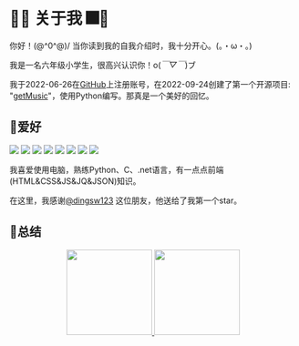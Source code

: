 # 🎊🎇 关于我 🎆🎉

你好！\(@^0^@)/ 当你读到我的自我介绍时，我十分开心。(。・ω・。)    

我是一名六年级小学生，很高兴认识你！o(*￣▽￣*)ブ    

我于2022-06-26在[GitHub](https://www.github.com)上注册账号，在2022-09-24创建了第一个开源项目: "[getMusic](https://www.github.com/liyupian/getMusic)"，使用Python编写。那真是一个美好的回忆。  

## 🎀爱好

![](https://img.shields.io/badge/Python-yellow?logo=Python&style=for-the-badge&logoColor=white)
![](https://img.shields.io/badge/C-green?logo=C&style=for-the-badge&logoColor=white)
![](https://img.shields.io/badge/.net-blue?logo=.net&style=for-the-badge&logoColor=white)
![](https://img.shields.io/badge/HTML5-orange?logo=HTML5&style=for-the-badge&logoColor=white)
![](https://img.shields.io/badge/CSS-lightgreen?logo=CSS3&style=for-the-badge&logoColor=white)
![](https://img.shields.io/badge/JavaScript-pink?logo=JavaScript&style=for-the-badge&logoColor=white)
![](https://img.shields.io/badge/JQuery-bluegreen?logo=JQuery&style=for-the-badge&logoColor=white)
![](https://img.shields.io/badge/JSON-lightpurple?logo=JSON&style=for-the-badge&logoColor=white)

我喜爱使用电脑，熟练Python、C、.net语言，有一点点前端(HTML&CSS&JS&JQ&JSON)知识。  

在这里，我感谢[@dingsw123](https://www.github.com/dingsw123) 这位朋友，他送给了我第一个star。

## 🎉总结

<div align="center">
<a href="https://github.com/liyupian">
<img src="https://github-readme-stats.vercel.app/api?username=liyupian&locale=cn&show_icons=true&bg_color=ffffff&hide_title=true" height=150>
<img src="https://github-readme-stats.vercel.app/api/top-langs/?username=liyupian&layout=compact&locale=cn&bg_color=ffffff&hide_title=true" height=150>
</a>
</div>
